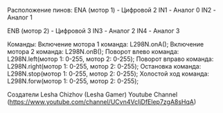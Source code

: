 Расположение пинов:
ENA (мотор 1) - Цифровой 2
IN1 - Аналог 0
IN2 - Аналог 1

ENB (мотор 2) - Цифровой 3
IN3 - Аналог 2
IN4 - Аналог 3

Команды:
Включение мотора 1 команда: L298N.onA();
Включение мотора 2 команда: L298N.onB();
Поворот влево команда: L298N.left(мотор 1: 0-255, мотор 2: 0-255);
Поворот вправо команда: L298N.right(мотор 1: 0-255, мотор 2: 0-255);
Остановка команда: L298N.stop(мотор 1: 0-255, мотор 2: 0-255);
Холостой ход команда: L298N.forw(мотор 1: 0-255, мотор 2: 0-255);

Создатели
Lesha Chizhov (Lesha Gamer)
Youtube Channel (https://www.youtube.com/channel/UCvn4VcIjDfElep7zgA8sHqA)